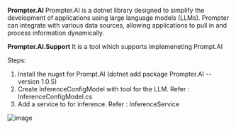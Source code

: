 **Prompter.AI**
Prompter.AI is a dotnet library designed to simplify the development of applications using large language models (LLMs). Prompter can integrate with various data sources, allowing applications to pull in and process information dynamically.

**Prompter.AI.Support**
It is a tool which supports implemeneting Prompt.AI

Steps:
1. Install the nuget for Prompt.AI (dotnet add package Prompter.AI --version 1.0.5)
2. Create InferenceConfigModel with tool for the LLM. Refer : InferenceConfigModel.cs
3. Add a service to for inference. Refer : InferenceService



![image](https://github.com/user-attachments/assets/73379dea-dc1c-41d8-a73b-eae4297a1c73)
